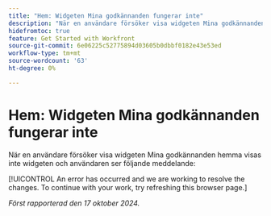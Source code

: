 ```yaml
---
title: "Hem: Widgeten Mina godkännanden fungerar inte"
description: "När en användare försöker visa widgeten Mina godkännanden hemma visas inte widgeten och användaren ser ett meddelande."
hidefromtoc: true
feature: Get Started with Workfront
source-git-commit: 6e06225c52775894d03605b0dbbf0182e43e53ed
workflow-type: tm+mt
source-wordcount: '63'
ht-degree: 0%

---
```



# Hem: Widgeten Mina godkännanden fungerar inte

När en användare försöker visa widgeten Mina godkännanden hemma visas inte widgeten och användaren ser följande meddelande:

[!UICONTROL An error has occurred and we are working to resolve the changes. To continue with your work, try refreshing this browser page.]

_Först rapporterad den 17 oktober 2024._
